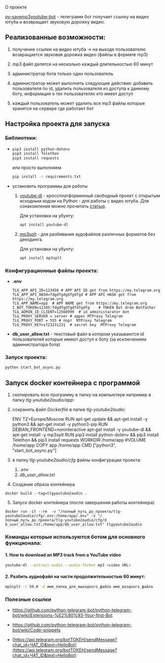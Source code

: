 О проекте

[py-savemp3youtube-bot](https://github.com/kaefik/py-savemp3youtube-bot) - телеграмм бот получает ссылку на видео ютуба и возвращает звуковую дорожку видео.

## Реализованные возможности:

1. получение ссылки на видео ютуба -> на выходе пользователю возвращается звуковая дорожка видео (файлы в формате mp3)

2. mp3 файл делятся на несколько каждый длительностью 60 минут

3. администратор бота только один пользователь

4. администратор может выполнять следующие действия: добавить пользователя по id, удалить пользователя из доступа к данному боту, информация о тех пользователях кто имеет доступ

5. каждый пользователь может удалить все mp3 файлы которые хранятся на сервере где работает бот


## Настройка проекта для запуска

### Библиотеки:

* ```bash
  pip3 install python-dotenv	
  pip3 install Telethon
  pip3 install requests
  ```

  или просто выполняем 

  ```bash
  pip install -r requirements.txt
  ```

* установить программы для работы

  1. [youtube-dl](https://www.youtube-dl.org/) - кроссплатформенный свободный проект с открытым исходным кодом на Python - для работы с видео ютуба. Для ознакомления можно прочитать [статью](https://habr.com/ru/post/369853/).

     Для установки на убунту: 

     ```bash
     apt install youtube-dl
     ```

  2. [mp3splt](http://mp3splt.sourceforge.net/mp3splt_page/home.php) - для разбивания аудофайлов различных форматов без декодинга.

     Для установки на убунту: 

     ```bash
     apt install mp3splt
     ```

### Конфигурационные файлы проекта:

* **.env** 

  ```
  TLG_APP_API_ID=123456 # APP API ID get from https://my.telegram.org
  TLG_APP_API_HASH=fdgdfgdgdfgdfgd # APP API HASH get from https://my.telegram.org
  TLG_APP_NAME=app  # APP NAME get from https://my.telegram.org
  I_BOT_TOKEN=12345:fdgdfgdfgdfdfgdfg    # TOKEN Bot drom BotFather
  TLG_ADMIN_ID_CLIENT=12568999  # id administarator bot
  TLG_PROXY_SERVER = server # адрес MTProxy Telegram
  TLG_PROXY_PORT = 555 # порт  MTProxy Telegram
  TLG_PROXY_KEY=sf23231231  # secret key  MTProxy Telegram
  ```

* **db_user_allow.txt** - текстовый файл в котором указываются id пользователей которые имеют доступ к боту (за исключением администратора бота)

### Запуск проекта:

```bash
python start_bot_async.py
```

## Запуск docker контейнера с программой

1. скопировать всю программу в папку на компьютере например в папку *tlg-youtube2audio/app*:

2. сохранить файл *Dockerfile* в папке *tlg-youtube2audio*:

   ENV TZ=Europe/Moscow
   RUN apt-get update && apt-get install -y python3 && apt-get install -y python3-pip 
   RUN DEBIAN_FRONTEND=noninteractive apt-get install -y youtube-dl && apt-get install -y mp3splt
   RUN pip3 install python-dotenv && pip3 install Telethon && pip3 install requests
   WORKDIR /home/app
   #VOLUME /home/app
   COPY app /home/app
   CMD ["python3", "start_bot_async.py"]

3. в папку *tlg-youtube2audio/cfg* файлы конфигурации проекта:
   1. *.env*
   2. *db_user_allow.txt*

4. Создание образа контейнера

`docker build --tag=tlgyoutube2audio .`

5. Запуск docker контейнера (после завершения работы контейнера)

 `docker run -it --rm  -v "/полный_путь_до_проекта/tlg-youtube2audio/cfg/.env:/home/app/.env" -v "/полный_путь_до_проекта/tlg-youtube2audio/cfg/d`
`b_user_allow.txt:/home/app/db_user_allow.txt" tlgyoutube2audio`

### Команды которые используются ботом для основного функционала:

#### 1. How to download an MP3 track from a YouTube video

```bash
youtube-dl --extract-audio --audio-format mp3 <video URL>
```

#### 2. Разбить аудиофайл на части продолжительностью 60 минут:

```bash
mp3splt -t 59.0 -d имя_папки_для_выходного_файла имя_входного_файла
```

### Полезные ссылки

   * https://github.com/python-telegram-bot/python-telegram-bot/wiki/Extensions-%E2%80%93-Your-first-Bot
* https://github.com/python-telegram-bot/python-telegram-bot/wiki/Code-snippets

* [https://api.telegram.org/botТОКЕН/sendMessage?chat_id=ЧАТ_ID&text=HelloBot](https://api.telegram.org/botТОКЕН/sendMessage?chat_id=ЧАТ_ID&text=HelloBot) 